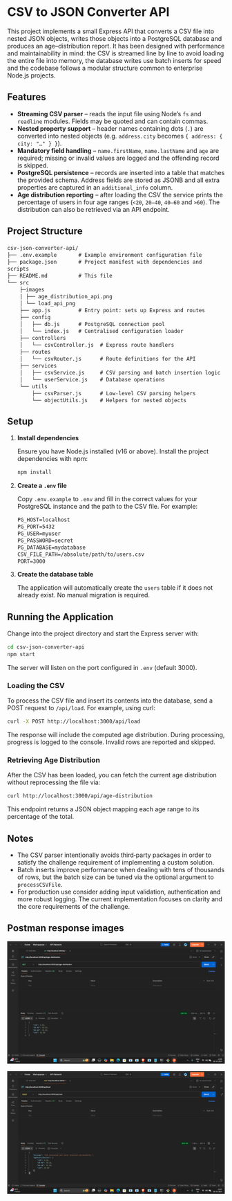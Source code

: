 # CSV to JSON Converter API

This project implements a small Express API that converts a CSV file into nested
JSON objects, writes those objects into a PostgreSQL database and produces an
age–distribution report.  It has been designed with performance and
maintainability in mind: the CSV is streamed line by line to avoid loading the
entire file into memory, the database writes use batch inserts for speed and
the codebase follows a modular structure common to enterprise Node.js
projects.

## Features

* **Streaming CSV parser** – reads the input file using Node’s `fs` and
  `readline` modules.  Fields may be quoted and can contain commas.
* **Nested property support** – header names containing dots (`.`) are
  converted into nested objects (e.g. `address.city` becomes
  `{ address: { city: "…" } }`).
* **Mandatory field handling** – `name.firstName`, `name.lastName` and
  `age` are required; missing or invalid values are logged and the
  offending record is skipped.
* **PostgreSQL persistence** – records are inserted into a table that matches
  the provided schema.  Address fields are stored as JSONB and all extra
  properties are captured in an `additional_info` column.
* **Age distribution reporting** – after loading the CSV the service prints
  the percentage of users in four age ranges (`<20`, `20–40`, `40–60` and
  `>60`).  The distribution can also be retrieved via an API endpoint.

## Project Structure

```
csv-json-converter-api/
├── .env.example       # Example environment configuration file
├── package.json       # Project manifest with dependencies and scripts
├── README.md          # This file
└── src
    ├─images
    | ├── age_distribution_api.png
    │ └── load_api_png
    ├── app.js         # Entry point: sets up Express and routes
    ├── config
    │   ├── db.js      # PostgreSQL connection pool
    │   └── index.js   # Centralised configuration loader
    ├── controllers
    │   └── csvController.js  # Express route handlers
    ├── routes
    │   └── csvRouter.js      # Route definitions for the API
    ├── services
    │   ├── csvService.js     # CSV parsing and batch insertion logic
    │   └── userService.js    # Database operations
    └── utils
        ├── csvParser.js      # Low-level CSV parsing helpers
        └── objectUtils.js    # Helpers for nested objects
```

## Setup

1. **Install dependencies**

   Ensure you have Node.js installed (v16 or above).  Install the project
   dependencies with npm:

   ```bash
   npm install
   ```

2. **Create a `.env` file**

   Copy `.env.example` to `.env` and fill in the correct values for your
   PostgreSQL instance and the path to the CSV file.  For example:

   ```env
   PG_HOST=localhost
   PG_PORT=5432
   PG_USER=myuser
   PG_PASSWORD=secret
   PG_DATABASE=mydatabase
   CSV_FILE_PATH=/absolute/path/to/users.csv
   PORT=3000
   ```

3. **Create the database table**

   The application will automatically create the `users` table if it does not
   already exist.  No manual migration is required.

## Running the Application

Change into the project directory and start the Express server with:

```bash
cd csv-json-converter-api
npm start
```

The server will listen on the port configured in `.env` (default 3000).

### Loading the CSV

To process the CSV file and insert its contents into the database, send a
POST request to `/api/load`.  For example, using curl:

```bash
curl -X POST http://localhost:3000/api/load
```

The response will include the computed age distribution.  During
processing, progress is logged to the console.  Invalid rows are
reported and skipped.

### Retrieving Age Distribution

After the CSV has been loaded, you can fetch the current age distribution
without reprocessing the file via:

```bash
curl http://localhost:3000/api/age-distribution
```

This endpoint returns a JSON object mapping each age range to its
percentage of the total.

## Notes

* The CSV parser intentionally avoids third‑party packages in order to
  satisfy the challenge requirement of implementing a custom solution.
* Batch inserts improve performance when dealing with tens of thousands
  of rows, but the batch size can be tuned via the optional
  argument to `processCSVFile`.
* For production use consider adding input validation, authentication and
  more robust logging.  The current implementation focuses on clarity and
  the core requirements of the challenge.

## Postman response images 
 ![age distribution API](https://github.com/DhruvBharwada/CSV_TO_JSON/blob/eaad4fb03ecbdea398f34cc9da846c8854c12ff4/images/age_distribution_api.png)


![Load API](https://github.com/DhruvBharwada/CSV_TO_JSON/blob/eaad4fb03ecbdea398f34cc9da846c8854c12ff4/images/load_api.png)